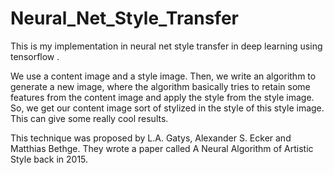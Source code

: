 # Neural_Net_Style_Transfer
This is my implementation in neural net style transfer in deep learning using tensorflow .

We use a content image and a style image. Then, we write an algorithm to generate a new image, where the algorithm basically tries to retain some features from the content image and apply the style from the style image. So, we get our content image sort of stylized in the style of this style image. This can give some really cool results. 

This technique was proposed by L.A. Gatys, Alexander S. Ecker and Matthias Bethge. They wrote a paper called A Neural Algorithm of Artistic Style back in 2015.
